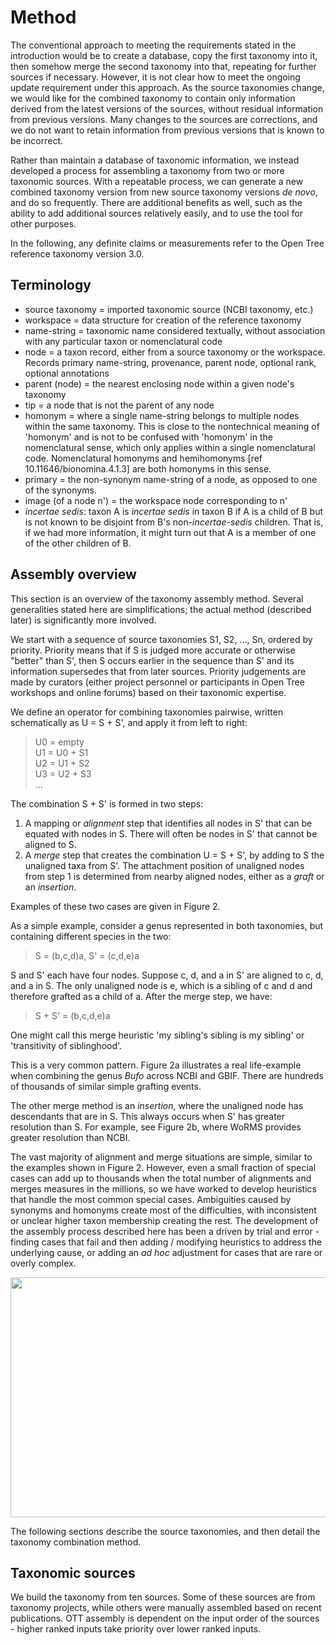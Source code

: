 
# Method

The conventional approach to meeting the requirements stated in the introduction
would be to create a database, copy the first taxonomy into it, then
somehow merge the second taxonomy into that, repeating for further sources if
necessary.  However, it is not clear how to meet the ongoing update
requirement under this approach.  As the source taxonomies change, we would like
for the combined taxonomy to contain only information derived from the latest
versions of the sources, without residual information from previous versions.  Many
changes to the sources are corrections, and we do not want to retain
information from previous versions that is known to be incorrect.  

Rather than maintain a database of taxonomic information, we instead developed a
process for assembling a taxonomy from two or more taxonomic sources.  With a
repeatable process, we can generate a new combined taxonomy version from new
source taxonomy versions _de novo_, and do so frequently.  There are additional
benefits as well, such as the ability to add additional sources relatively
easily, and to use the tool for other purposes.

In the following, any definite claims or measurements refer to the
Open Tree reference taxonomy version 3.0.

## Terminology

  * source taxonomy = imported taxonomic source (NCBI taxonomy, etc.)
  * workspace = data structure for creation of the reference
    taxonomy
  * name-string = taxonomic name considered textually, without association
    with any particular taxon or nomenclatural code
  * node = a taxon record, either from a source taxonomy or the workspace.
    Records primary name-string, provenance,
    parent node, optional rank, optional annotations
  * parent (node) = the nearest enclosing node within a given node's taxonomy
  * tip = a node that is not the parent of any node
  * homonym = where a single name-string belongs to multiple nodes
    within the same taxonomy.  This is close to the nontechnical meaning of 'homonym'
    and is not to be confused with 'homonym' in the nomenclatural sense,
    which only applies within a single nomenclatural code.
    Nomenclatural homonyms and hemihomonyms [ref 10.11646/bionomina.4.1.3] are both homonyms in this sense.
  * primary = the non-synonym name-string of a node, as opposed to one of the synonyms.
  * image (of a node n') = the workspace node corresponding to n'
  * _incertae sedis_: taxon A is _incertae sedis_ in taxon B if A is a child of B
    but is not known to be disjoint from B's non-_incertae-sedis_ children.  That is,
    if we had more information, it might turn out that A is a
    member of one of the other children of B.

## Assembly overview

This section is an overview of the taxonomy assembly method. Several
generalities stated here are simplifications; the actual method (described later)
is significantly more involved.

We start with a sequence of source taxonomies S1, S2, ..., Sn, ordered
by priority.  Priority means that if S is judged more accurate or
otherwise "better" than S', then S occurs earlier in the sequence than
S' and its information supersedes that from later sources.  Priority
judgements are made by curators (either project personnel or participants
in Open Tree workshops and online forums) based on their taxonomic
expertise.

We define an operator for combining taxonomies pairwise, written
schematically as U = S + S', and apply it from left to right:

> U0 = empty  
> U1 = U0 + S1  
> U2 = U1 + S2  
> U3 = U2 + S3  
> ...

The combination S + S' is formed in two steps:

 1. A mapping or _alignment_ step that identifies all
    nodes in S' that can be equated with nodes in S. There will often be nodes
    in S' that cannot be aligned to S.
 2. A _merge_ step that creates the combination U = S + S', by adding to S the unaligned
    taxa from S'. The attachment position of unaligned nodes from step 1
    is determined from nearby aligned nodes, either as a _graft_
    or an _insertion_.

Examples of these two cases are given in Figure 2.

As a simple example, consider a genus represented in both
taxonomies, but containing different species in the two:

> S = (b,c,d)a,  S' = (c,d,e)a

S and S' each have four nodes.  Suppose c, d, and a in S' are aligned
to c, d, and a in S.  The only unaligned node is e, which is a
sibling of c and d and therefore grafted as a child of a.  After the merge
step, we have:

> S + S' = (b,c,d,e)a

One might call this merge heuristic 'my sibling's sibling is my
sibling' or 'transitivity of siblinghood'.

This is a very common pattern.  Figure 2a illustrates a real life-example when combining the genus _Bufo_ across NCBI and GBIF. There are
hundreds of thousands of similar simple grafting events.

The other merge method is an _insertion_, where the unaligned
node has descendants that are in S. This always
occurs when S' has greater resolution than S. For example, see Figure 2b, where WoRMS provides greater resolution than NCBI.

The vast majority of alignment and merge situations are simple, similar to the
examples shown in Figure 2. However, even a small fraction of special cases can add up to
thousands when the total number of alignments and merges measures in the
millions, so we have worked to develop heuristics that handle the most common
special cases. Ambiguities caused by synonyms and homonyms create most of the
difficulties, with inconsistent or unclear higher taxon membership creating the
rest. The development of the assembly process described here has been a driven
by trial and error - finding cases that fail and then adding / modifying
heuristics to address the underlying cause, or adding an _ad hoc_ adjustment for
cases that are rare or overly complex.

<img src="../figures/fig2.jpeg" width="512" height="384"/>

The following sections describe the source taxonomies, and then detail the
taxonomy combination method.


## Taxonomic sources

We build the taxonomy from ten sources. Some of these sources are from
taxonomy projects, while others were manually assembled based on
recent publications.  OTT assembly is dependent on the input order of
the sources - higher ranked inputs take priority over lower ranked
inputs.
